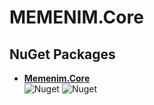 # MEMENIM.Core

## NuGet Packages

- **[Memenim.Core](https://www.nuget.org/packages/Memenim.Core)**<br/>
    ![Nuget](https://img.shields.io/nuget/v/Memenim.Core?style=plastic)
    ![Nuget](https://img.shields.io/nuget/dt/Memenim.Core?style=plastic)
